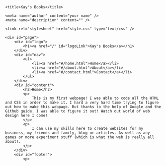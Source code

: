 <!DOCTYPE html>
<html>
<head>

    <title>Kay's Books</title>
	
	<meta name="author" content="your name" />
	<meta name="description" content="" />

	<link rel="stylesheet" href="style.css" type="text/css" />
	
</head>
<body>


	<div id="page">
		<div id="logo">
			<h1><a href="/" id="logoLink">Kay's Books</a></h1>
		</div>
		<div id="nav">
			<ul>
				<li><a href="#/home.html">Home</a></li>
				<li><a href="#/about.html">About</a></li>
				<li><a href="#/contact.html">Contact</a></li>
			</ul>	
		</div>
		<div id="content">
			<h2>Home</h2>
			<p>
				This is my first webpage! I was able to code all the HTML and CSS in order to make it. I hard a very hard time trying to figure out how to make this webpage. But thanks to the help of Google and the Github guide. I was able to figure it out! Watch out world of web design here I come!
			</p>
			<p> 
				I can use my skills here to create websites for my business, my friends and family, blog or articles. As well as any games or more experiment stuff (which is what the web is really all about). 
			</p>
		</div>
		<div id="footer">
			<p>
